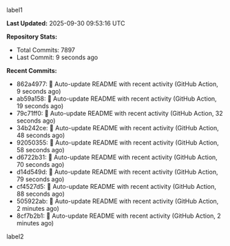
label1 
<!-- ACTIVITY_START -->
**Last Updated:** 2025-09-30 09:53:16 UTC

**Repository Stats:**
- Total Commits: 7897
- Last Commit: 9 seconds ago

**Recent Commits:**
- 862a4977: 🤖 Auto-update README with recent activity (GitHub Action, 9 seconds ago)
- ab59a158: 🤖 Auto-update README with recent activity (GitHub Action, 19 seconds ago)
- 79c71ff0: 🤖 Auto-update README with recent activity (GitHub Action, 32 seconds ago)
- 34b242ce: 🤖 Auto-update README with recent activity (GitHub Action, 48 seconds ago)
- 92050355: 🤖 Auto-update README with recent activity (GitHub Action, 58 seconds ago)
- d6722b31: 🤖 Auto-update README with recent activity (GitHub Action, 70 seconds ago)
- d14d549d: 🤖 Auto-update README with recent activity (GitHub Action, 79 seconds ago)
- cf4527d5: 🤖 Auto-update README with recent activity (GitHub Action, 88 seconds ago)
- 505922ab: 🤖 Auto-update README with recent activity (GitHub Action, 2 minutes ago)
- 8cf7b2b1: 🤖 Auto-update README with recent activity (GitHub Action, 2 minutes ago)
<!-- ACTIVITY_END -->

label2
